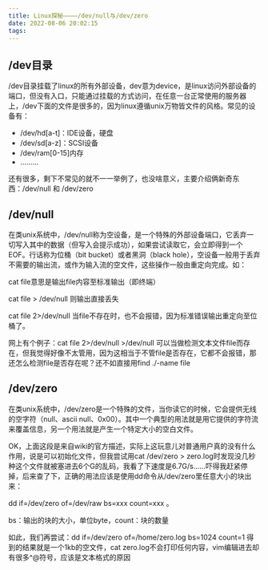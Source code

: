 ```yaml
---
title: Linux探秘————/dev/null与/dev/zero
date: 2022-08-06 20:02:15
tags:
---
```


<!-- more -->

## /dev目录

/dev目录挂载了linux的所有外部设备，dev意为device，是linux访问外部设备的端口，但没有入口，只能通过挂载的方式访问，在任意一台正常使用的服务器上，/dev下面的文件是很多的，因为linux遵循unix万物皆文件的风格。常见的设备有：

- /dev/hd[a-t]：IDE设备，硬盘
- /dev/sd[a-z]：SCSI设备
- /dev/ram[0-15]内存
- ………

还有很多，剩下不常见的就不一一举例了，也没啥意义，主要介绍俩新奇东西：/dev/null 和 /dev/zero

 

## /dev/null

在类unix系统中，/dev/null称为空设备，是一个特殊的外部设备端口，它丢弃一切写入其中的数据（但写入会提示成功），如果尝试读取它，会立即得到一个EOF。行话称为位桶（bit bucket）或者黑洞（black hole），空设备一般用于丢弃不需要的输出流，或作为输入流的空文件，这些操作一般由重定向完成。如：

cat file意思是输出file内容至标准输出（即终端）

cat file > /dev/null 则输出直接丢失

cat file 2>/dev/null 当file不存在时，也不会报错，因为标准错误输出重定向至位桶了。

 

网上有个例子：cat file 2>/dev/null >/dev/null 可以当做检测文本文件file而存在，但我觉得好像不太管用，因为这相当于不管file是否存在，它都不会报错，那还怎么检测file是否存在呢？还不如直接用find ./-name file

 

## /dev/zero

在类unix系统中，/dev/zero是一个特殊的文件，当你读它的时候，它会提供无线的空字符（null、ascii null、0x00）。其中一个典型的用法就是用它提供的字符流来覆盖信息，另一个用法就是产生一个特定大小的空白文件。

 

OK，上面这段是来自wiki的官方描述，实际上这玩意儿对普通用户真的没有什么作用，说是可以初始化文件，但我尝试用cat /dev/zero > zero.log时发现没几秒种这个文件就被塞进去6个G的乱码，我看了下速度是6.7G/s……吓得我赶紧停掉，后来查了下，正确的用法应该是使用dd命令从/dev/zero里任意大小的块出来：

 

dd if=/dev/zero of=/dev/raw bs=xxx count=xxx 。

bs：输出的块的大小，单位byte，count：块的数量

 

如此，我们再尝试：dd if=/dev/zero of=/home/zero.log bs=1024 count=1 得到的结果就是一个1kb的空文件，cat zero.log不会打印任何内容，vim编辑进去却有很多^@符号，应该是文本格式的原因
